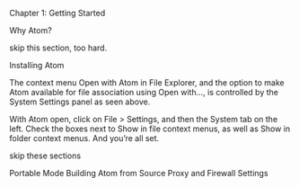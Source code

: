Chapter 1: Getting Started

Why Atom?

skip this section, too hard.

Installing Atom

The context menu Open with Atom in File Explorer, and the option to make Atom available for file association using Open with..., is controlled by the System Settings panel as seen above.

With Atom open, click on File > Settings, and then the System tab on the left. Check the boxes next to Show in file context menus, as well as Show in folder context menus. And you’re all set.

skip these sections

Portable Mode
Building Atom from Source
Proxy and Firewall Settings
